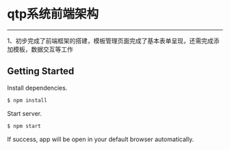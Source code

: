 # qtp系统前端架构

---
1、初步完成了前端框架的搭建，模板管理页面完成了基本表单呈现，还需完成添加模板，数据交互等工作


## Getting Started
Install dependencies.

```bash
$ npm install
```

Start server.

```bash
$ npm start
```

If success, app will be open in your default browser automatically.
